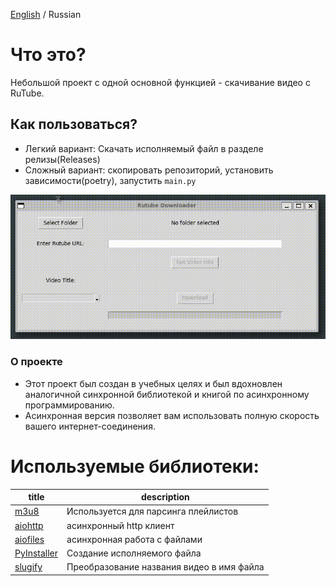[English](README.md) / Russian

# Что это?

Небольшой проект с одной основной функцией - скачивание видео с RuTube.

## Как пользоваться?
- Легкий вариант: Скачать исполняемый файл в разделе релизы(Releases)
- Сложный вариант: скопировать репозиторий, установить зависимости(poetry), запустить `main.py`

![screen_cast](screen_cast.gif)

### О проекте
- Этот проект был создан в учебных целях и был вдохновлен аналогичной синхронной библиотекой и книгой по асинхронному программированию.
- Асинхронная версия позволяет вам использовать полную скорость вашего интернет-соединения.


# Используемые библиотеки:

| title                                                     | description                               |
| --------------------------------------------------------- | ----------------------------------------- |
| [m3u8](https://github.com/globocom/m3u8/)                 | Используется для парсинга плейлистов      |
| [aiohttp](https://github.com/aio-libs/aiohttp)            | асинхронный http клиент                   |
| [aiofiles](https://github.com/Tinche/aiofiles)            | асинхронная работа с файлами              |
| [PyInstaller](https://github.com/pyinstaller/pyinstaller) | Создание исполняемого файла               |
| [slugify ](https://github.com/un33k/python-slugify)       | Преобразование названия видео в имя файла |
